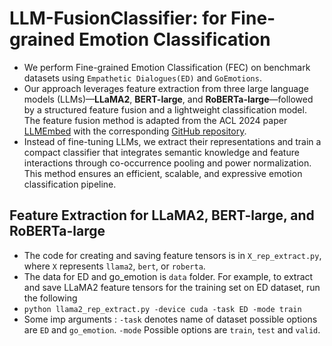# LLM-FusionClassifier: for Fine-grained Emotion Classification
- We perform Fine-grained Emotion Classification (FEC) on benchmark datasets using `Empathetic Dialogues(ED)` and `GoEmotions`.
- Our approach leverages feature extraction from three large language models (LLMs)—**LLaMA2**, **BERT-large**, and **RoBERTa-large**—followed by a structured feature fusion and a lightweight classification model.  The feature fusion method is adapted from the ACL 2024 paper [LLMEmbed](https://aclanthology.org/2024.acl-long.433/) with the corresponding [GitHub repository](https://github.com/ChunLiu-cs/LLMEmbed-ACL2024).
- Instead of fine-tuning LLMs, we extract their representations and train a compact classifier that integrates semantic knowledge and feature interactions through co-occurrence pooling and power normalization. This method ensures an efficient, scalable, and expressive emotion classification pipeline.

## Feature Extraction for LLaMA2, BERT-large, and RoBERTa-large
- The code for creating and saving feature tensors is in `X_rep_extract.py`, where `X` represents `llama2`, `bert`, or `roberta`. 
- The data for ED and go_emotion is `data` folder. For example, to extract and save LLaMA2 feature tensors for the training set on ED dataset, run the following </br>  
- ```python llama2_rep_extract.py -device cuda -task ED -mode train``` </br>
- Some imp arguments : `-task` denotes name of dataset possible options are `ED` and `go_emotion`. `-mode` Possible options are `train`, `test` and `valid`.


